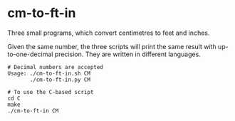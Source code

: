 # cm-to-ft-in
Three small programs, which convert centimetres to feet and inches.

Given the same number, the three scripts will print the same result with up-to-one-decimal precision. They are written in different languages.

```shell
# Decimal numbers are accepted
Usage: ./cm-to-ft-in.sh CM
       ./cm-to-ft-in.py CM

# To use the C-based script
cd C
make
./cm-to-ft-in CM
```
